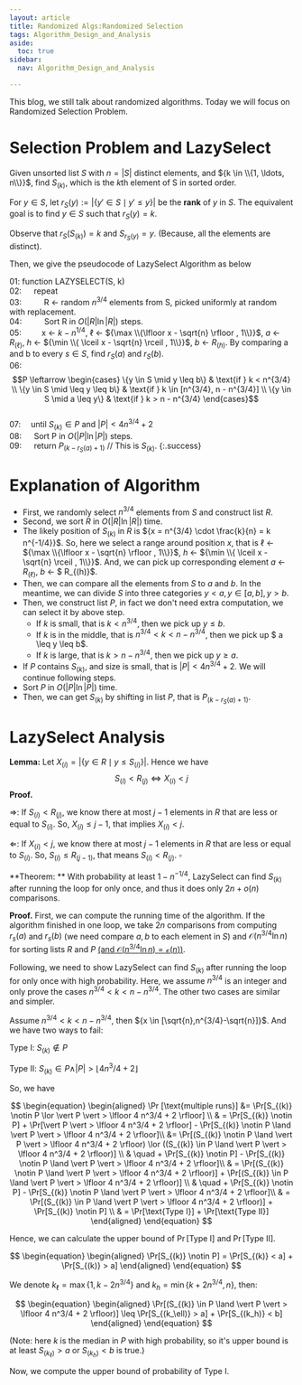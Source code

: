```yaml
---
layout: article
title: Randomized Algs:Randomized Selection
tags: Algorithm_Design_and_Analysis
aside:
  toc: true
sidebar:
  nav: Algorithm_Design_and_Analysis

---
```


This blog, we still talk about randomized algorithms. Today we will focus on Randomized Selection Problem.

<!--more-->

# Selection Problem and LazySelect

Given unsorted list $S$ with $n = \vert S \vert$ distinct elements, and ${k \in \\{1, \ldots, n\\}}$, find ${S_{(k)}}$, which is the $k$th element of S in sorted order.

For $y \in S$, let $r_S(y) := \vert \{y' \in S \mid y' \leq y\} \vert$ be the **rank** of $y$ in $S$. The equivalent goal is to find $y \in S$ such that $r_S(y) = k$.

Observe that $r_S(S_{(k)}) = k$ and $S_{r_S(y)} = y$. (Because, all the elements are distinct).

Then, we give the pseudocode of LazySelect Algorithm as below

   01: function LAZYSELECT(S, k) <br>
   02:     &emsp; repeat <br>
   03:      &emsp; &emsp;   R ← random ${n^{3/4}}$ elements from S, picked uniformly at random with replacement. <br>
   04:       &emsp; &emsp;  Sort R in $O(\vert R \vert \ln \vert R \vert)$ steps. <br>
   05: 	&emsp; &emsp;x ← $k - n^{1/4}$, $\ell$ ← ${\max \\{\lfloor x - \sqrt{n} \rfloor , 1\\}}$, $a$ ← $R_{(\ell)}$, $h$ ← ${\min \\{ \lceil x - \sqrt{n} \rceil , 1\\}}$, $b$ ← $R_{(h)}$. By comparing a and b to every $s \in S$, find $r_S(a)$ and $r_S(b)$. <br/>
   06:     &emsp; &emsp;    $$P \leftarrow \begin{cases}       \{y \in S \mid y \leq b\} & \text{if } k < n^{3/4} \\       \{y \in S \mid \leq y \leq b\} & \text{if } k \in [n^{3/4}, n - n^{3/4}] \\       \{y \in S \mid a \leq y\} & \text{if } k > n - n^{3/4}       \end{cases}$$ <br/>
   07:     &emsp;until $S_{(k)} \in P$ and $\vert P \vert < 4n^{3/4} + 2$ <br/>
   08:   &emsp;  Sort P in $O(\vert P \vert \ln \vert P \vert)$ steps. <br/>
   09:   &emsp;  return $P_{(k-r_S(a)+1)}$  // This is $S_{(k)}$.
{:.success}

# Explanation of Algorithm

* First, we randomly select ${n^{3/4}}$ elements from ${S}$ and construct list ${R}$. 
* Second, we sort ${R}$ in  $O(\vert R \vert \ln \vert R \vert)$ time. 
* The likely position of ${S_{(k)}}$ in ${R}$ is ${x = n^{3/4} \cdot \frac{k}{n} = k n^{-1/4}}$. So, here we select a range around position ${x}$, that is $\ell$ ← ${\max \\{\lfloor x - \sqrt{n} \rfloor , 1\\}}$,  $h$ ← ${\min \\{ \lceil x - \sqrt{n} \rceil , 1\\}}$. And, we can pick up corresponding element $a$ ← $R_{(\ell)}$, $b$ ← $ R_{(h)}$.
* Then, we can compare all the elements from $S$ to $a$ and $b$. In the meantime, we can divide $S$ into three categories ${y<a, y\in [a,b],y>b}$.
* Then, we construct list $P$, in fact we don't need extra computation, we can select it by above step.
  * If $k$ is small, that is $k<n^{3/4}$, then we pick up $y \leq b$. 
  * If $k$ is in the middle, that is $n^{3/4} < k < n - n^{3/4}$, then we pick up $ a \leq y \leq b$. 
  * If $k$ is large, that is $k> n - n^{3/4}$, then we pick up $y \geq a$. 
* If $P$ contains $S_{(k)}$, and size is small, that is $\vert P \vert < 4n^{3/4} + 2$. We will continue following steps.
* Sort ${P}$ in  $O(\vert P \vert \ln \vert P \vert)$ time. 
* Then, we can get ${S_{(k)}}$ by shifting in list ${P}$, that is $P_{(k-r_S(a)+1)}$.

# LazySelect Analysis

**Lemma:** Let ${X_{(i)} = \vert \{ y \in R \mid y \leq S_{(i)} \}\vert}$. Hence we have
$$
S_{(i)} < R_{(j)} \Leftrightarrow X_{(i)} < j
$$
**Proof.** 

${\Rightarrow}$: If ${S_{(i)} < R_{(j)}}$, we know there at most ${j-1}$ elements in ${R}$ that are less or equal to ${S_{(i)}}$. So, ${X_{(i)} \leq j-1}$, that implies ${X_{(i)} < j}$.

${\Leftarrow}$: If ${X_{(i)} < j}$, we know there at most ${j-1}$ elements in ${R}$ that are less or equal to ${S_{(i)}}$. So, ${S_{(i)} \leq R_{(j-1)}}$, that means ${S_{(i)} < R_{(j)}}$. ${\square}$



**Theorem: ** With probability at least ${1-n^{-1/4}}$, LazySelect can find ${S_{(k)}}$ after running the loop for only once, and thus it does only ${2n+o(n)}$ comparisons. 



**Proof.** First, we can compute the running time of the algorithm. If the algorithm finished in one loop, we take ${2n}$ comparisons from computing ${r_s(a)}$ and ${r_s{(b)}}$ (we need compare ${a,b}$ to each element in ${S}$) and ${\mathcal{O}(n^{3/4}\ln n)}$ for sorting lists ${R}$ and ${P}$ [(and ${\mathcal{O}(n^{3/4}\ln n )= \mathcal{o}}(n)$)](https://wu-haonan.github.io/2023/03/05/AL_Lec_2.html#-o--and--omega--notation). 

Following, we need to show LazySelect can find ${S_{(k)}}$ after running the loop for only once with high probability.  Here, we assume ${n^{3/4}}$ is an integer and only prove the cases ${n^{3/4} < k < n - n^{3/4}}$. The other two cases are similar and simpler. 

Assume ${n^{3/4} < k < n - n^{3/4}}$, then ${x \in [\sqrt{n},n^{3/4}-\sqrt{n}]}$. And we have two ways to fail:

Type Ⅰ: ${S_{(k)}\notin P}$

Type Ⅱ: ${S_{(k)}\in P \land \vert P \vert >  \lfloor 4 n^3/4 + 2 \rfloor}$ 

So, we have

$$
\begin{equation}
\begin{aligned}
\Pr [\text{multiple runs}] &= \Pr[S_{(k)} \notin P \lor \vert P \vert > \lfloor 4 n^3/4 + 2 \rfloor] \\
& = \Pr[S_{(k)} \notin P] + \Pr[\vert P \vert > \lfloor 4 n^3/4 + 2 \rfloor] - \Pr[S_{(k)} \notin P \land \vert P \vert > \lfloor 4 n^3/4 + 2 \rfloor]\\
&= \Pr[(S_{(k)} \notin P \land \vert P \vert > \lfloor 4 n^3/4 + 2 \rfloor) \lor ((S_{(k)} \in P \land \vert P \vert > \lfloor 4 n^3/4 + 2 \rfloor)] \\
& \quad + \Pr[S_{(k)} \notin P] - \Pr[S_{(k)} \notin P \land \vert P \vert > \lfloor 4 n^3/4 + 2 \rfloor]\\ 
& = \Pr[(S_{(k)} \notin P \land \vert P \vert > \lfloor 4 n^3/4 + 2 \rfloor)] + \Pr[(S_{(k)} \in P \land \vert P \vert > \lfloor 4 n^3/4 + 2 \rfloor)] \\
& \quad + \Pr[S_{(k)} \notin P] - \Pr[S_{(k)} \notin P \land \vert P \vert > \lfloor 4 n^3/4 + 2 \rfloor]\\
& = \Pr[(S_{(k)} \in P \land \vert P \vert > \lfloor 4 n^3/4 + 2 \rfloor)]  + \Pr[S_{(k)} \notin P] \\
& = \Pr[\text{Type I}] + \Pr[\text{Type II}]
\end{aligned}
\end{equation}
$$

Hence, we can calculate the upper bound of ${\Pr[\text{Type I}] }$ and ${\Pr[\text{Type II}]}$.

$$
\begin{equation}
\begin{aligned}
\Pr[S_{(k)} \notin P] = \Pr[S_{(k)} < a] + \Pr[S_{(k)} > a]
\end{aligned}
\end{equation}
$$

We denote ${k_{\ell} = \max \{1, k - 2 n^{3/4}\}}$ and ${k_h = \min \{k+ 2n^{3/4}, n\}}$, then:

$$
\begin{equation}
\begin{aligned}
 \Pr[(S_{(k)} \in P \land \vert P \vert > \lfloor 4 n^3/4 + 2 \rfloor)] \leq \Pr[S_{(k_\ell)} > a] + \Pr[S_{(k_h)} < b] 
\end{aligned}
\end{equation}
$$

(Note: here ${k}$ is the median in ${P}$ with high probability, so it's upper bound is at least ${S_{(k_\ell)} > a}$ or ${S_{(k_h)} < b}$ is true.)



Now, we compute the upper bound of probability of Type Ⅰ.

